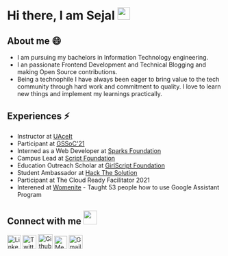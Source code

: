 # Hi there, I am Sejal <img src="https://github.com/TheDudeThatCode/TheDudeThatCode/blob/master/Assets/Hi.gif" width="29px">

## About me 😄
<ul>
 <li>I am pursuing my bachelors in Information Technology engineering.</li>
<li>I an passionate Frontend Development and Technical Blogging and making Open Source contributions.</li>
<li>Being a technophile I have always been eager to bring value to the tech community through hard work and commitment to quality. I love to learn new things and implement my  learnings practically.</li>
  </ul>


## Experiences ⚡

 - Instructor at [UAceIt](https://uaceit.com/dashboard/my-courses/)
 - Participant at [GSSoC'21](https://gssoc.girlscript.tech/)
 - Interned as a Web Developer at [Sparks Foundation](https://www.thesparksfoundationsingapore.org/)
 - Campus Lead at [Script Foundation](https://www.scriptindia.org/)
 - Education Outreach Scholar at [GirlScript Foundation](https://www.girlscript.tech/home)
 - Student Ambassador at [Hack The Solution](https://hackasolution.devpost.com/)
 - Participant at The Cloud Ready Facilitator 2021
 - Interened at [Womenite](https://womenite.com/) - Taught 53 people how to use Google Assistant Program

## Connect with me <img src="https://github.com/TheDudeThatCode/TheDudeThatCode/blob/master/Assets/Handshake.gif" height="32px">


[<img src="https://github.com/TheDudeThatCode/TheDudeThatCode/blob/master/Assets/Linkedin.svg" alt="Linkedin Logo" width="32">](https://www.linkedin.com/in/sejal-vasan-6455121b4/) [<img src="https://github.com/TheDudeThatCode/TheDudeThatCode/blob/master/Assets/Twitter.svg" alt="Twitter Logo" width="32">](https://twitter.com/SejalVasan) [<img src="https://cdn.svgporn.com/logos/github-icon.svg" alt="Github logo" width="34">](https://github.com/sejalvasan)   [<img src="https://cdn.svgporn.com/logos/medium.svg" alt="Medium Logo" width="30">](https://sejalvasan.medium.com/)  [<img src="https://github.com/TheDudeThatCode/TheDudeThatCode/blob/master/Assets/Gmail.svg" alt="Gmail logo" height="32">](mailto:sejalvasan@gmail.com)



<br>
<br>



